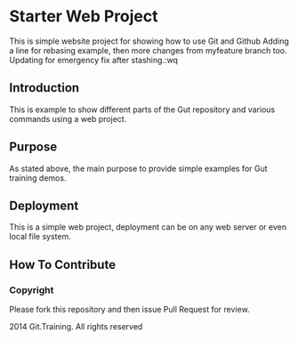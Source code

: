 # Starter Web Project

This is simple website project for
showing how to use Git and Github
Adding a line for rebasing example, then more changes from myfeature branch too.
Updating for emergency fix after stashing.:wq
## Introduction

This is example to show different parts 
of the Gut repository and various commands
using a web project.


## Purpose
As stated above, the main purpose to
provide simple examples for Gut training 
demos.

## Deployment
This is a simple web project, deployment
can be on any web server or even local
file system.

## How To Contribute

### Copyright 
Please fork this repository and then issue Pull Request for review.

2014 Git.Training. All rights reserved

